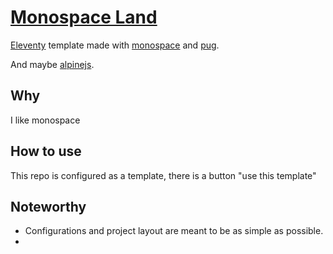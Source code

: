 # [Monospace Land][repo]

[Eleventy][11ty] template made with [monospace][mono] and [pug][pug].

And maybe [alpinejs][alpinejs].

## Why

I like monospace

## How to use

This repo is configured as a template, there is a button "use this template"

## Noteworthy

- Configurations and project layout are meant to be as simple as possible.
-

[repo]: https://github.com/sombriks/monospace-land
[11ty]: https://11ty.dev
[mono]: https://owickstrom.github.io/the-monospace-web
[pug]: https://pugjs.org
[alpinejs]: https://alpinejs.dev
